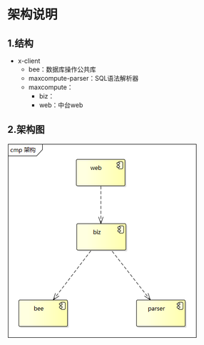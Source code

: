 架构说明
================================================================================
## 1.结构 
+ x-client
    - bee：数据库操作公共库
    - maxcompute-parser：SQL语法解析器
    - maxcompute：
        + biz：
        + web：中台web




## 2.架构图

![架构图](img/1.bmp)